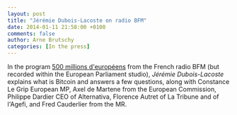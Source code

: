 ```yaml
---
layout: post
title: "Jérémie Dubois-Lacoste on radio BFM"
date: 2014-01-11 21:58:00 +0100
comments: false
author: Arne Brutschy
categories: [In the press]
---
```

In the program [500 millions d'européens](http://www.bfmtv.com/grille/bfmbusiness/podcast-radio/23066/) from the French radio BFM (but recorded within the European Parliament studio), *Jérémie Dubois-Lacoste* explains what is Bitcoin and answers a few questions, along with Constance Le Grip European MP, Axel de Martene from the European Commission, Philippe Dardier CEO of Alternativa, Florence Autret of La Tribune and of l'Agefi, and Fred Cauderlier from the MR.
